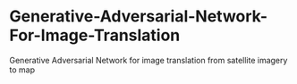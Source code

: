 # Generative-Adversarial-Network-For-Image-Translation
Generative Adversarial Network for image translation from satellite imagery to map
